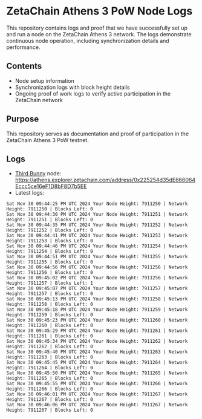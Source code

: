# ZetaChain Athens 3 PoW Node Logs
This repository contains logs and proof that we have successfully set up and run a node on the ZetaChain Athens 3 network. The logs demonstrate continuous node operation, including synchronization details and performance.

## Contents
- Node setup information
- Synchronization logs with block height details
- Ongoing proof of work logs to verify active participation in the ZetaChain network

## Purpose
This repository serves as documentation and proof of participation in the ZetaChain Athens 3 PoW testnet.

## Logs

- [Third Bunny](https://thirdbunny.xyz/) node: https://athens.explorer.zetachain.com/address/0x225254d35dE666064Eccc5ce16eF1D8bF8D7b5EE
- Latest logs:
```
Sat Nov 30 09:44:25 PM UTC 2024 Your Node Height: 7911250 | Network Height: 7911250 | Blocks Left: 0
Sat Nov 30 09:44:30 PM UTC 2024 Your Node Height: 7911251 | Network Height: 7911251 | Blocks Left: 0
Sat Nov 30 09:44:35 PM UTC 2024 Your Node Height: 7911252 | Network Height: 7911252 | Blocks Left: 0
Sat Nov 30 09:44:41 PM UTC 2024 Your Node Height: 7911253 | Network Height: 7911253 | Blocks Left: 0
Sat Nov 30 09:44:46 PM UTC 2024 Your Node Height: 7911254 | Network Height: 7911254 | Blocks Left: 0
Sat Nov 30 09:44:51 PM UTC 2024 Your Node Height: 7911255 | Network Height: 7911255 | Blocks Left: 0
Sat Nov 30 09:44:56 PM UTC 2024 Your Node Height: 7911256 | Network Height: 7911256 | Blocks Left: 0
Sat Nov 30 09:45:02 PM UTC 2024 Your Node Height: 7911256 | Network Height: 7911257 | Blocks Left: 1
Sat Nov 30 09:45:07 PM UTC 2024 Your Node Height: 7911257 | Network Height: 7911257 | Blocks Left: 0
Sat Nov 30 09:45:13 PM UTC 2024 Your Node Height: 7911258 | Network Height: 7911258 | Blocks Left: 0
Sat Nov 30 09:45:18 PM UTC 2024 Your Node Height: 7911259 | Network Height: 7911259 | Blocks Left: 0
Sat Nov 30 09:45:23 PM UTC 2024 Your Node Height: 7911260 | Network Height: 7911260 | Blocks Left: 0
Sat Nov 30 09:45:29 PM UTC 2024 Your Node Height: 7911261 | Network Height: 7911261 | Blocks Left: 0
Sat Nov 30 09:45:34 PM UTC 2024 Your Node Height: 7911262 | Network Height: 7911262 | Blocks Left: 0
Sat Nov 30 09:45:40 PM UTC 2024 Your Node Height: 7911263 | Network Height: 7911263 | Blocks Left: 0
Sat Nov 30 09:45:45 PM UTC 2024 Your Node Height: 7911264 | Network Height: 7911264 | Blocks Left: 0
Sat Nov 30 09:45:50 PM UTC 2024 Your Node Height: 7911265 | Network Height: 7911265 | Blocks Left: 0
Sat Nov 30 09:45:55 PM UTC 2024 Your Node Height: 7911266 | Network Height: 7911266 | Blocks Left: 0
Sat Nov 30 09:46:01 PM UTC 2024 Your Node Height: 7911267 | Network Height: 7911267 | Blocks Left: 0
Sat Nov 30 09:46:06 PM UTC 2024 Your Node Height: 7911267 | Network Height: 7911267 | Blocks Left: 0
```
